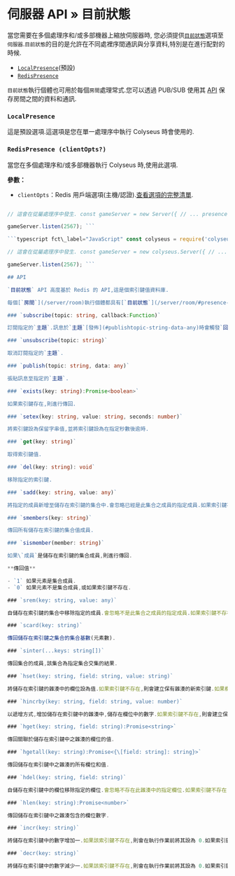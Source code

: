 # 伺服器 API » 目前狀態

當您需要在多個處理序和/或多部機器上縮放伺服器時, 您必須提供[`目前狀態`](/server/api/#optionspresence)選項至`伺服器`.`目前狀態`的目的是允許在不同處裡序間通訊與分享資料,特別是在進行配對的時候.

- [`LocalPresence`](#localpresence)(預設)
- [`RedisPresence`](#redispresence-clientopts)

`目前狀態`執行個體也可用於每個`房間`處理常式.您可以透過 PUB/SUB 使用其 [API](#api) 保存房間之間的資料和通訊.

### `LocalPresence`

這是預設選項.這選項是您在單一處理序中執行 Colyseus 時會使用的.

### `RedisPresence (clientOpts?)`

當您在多個處理序和/或多部機器執行 Colyseus 時,使用此選項.

**參數：**

- `clientOpts`：Redis 用戶端選項(主機/認證).[查看選項的完整清單](https://github.com/DefinitelyTyped/DefinitelyTyped/blob/master/types/redis/index.d.ts#L28-L52).

```typescript fct\_label="TypeScript" import { Server, RedisPresence } from "colyseus";

// 這會在從屬處理序中發生. const gameServer = new Server({ // ... presence: new RedisPresence() });

gameServer.listen(2567); ```

```typescript fct\_label="JavaScript" const colyseus = require('colyseus');

// 這會在從屬處理序中發生. const gameServer = new colyseus.Server({ // ... presence: new colyseus.RedisPresence() });

gameServer.listen(2567); ```

## API

`目前狀態` API 高度基於 Redis 的 API,這是個索引鍵值資料庫.

每個[`房間`](/server/room)執行個體都具有[`目前狀態`](/server/room/#presence-presence)屬性,其實作以下方法：

### `subscribe(topic: string, callback:Function)`

訂閱指定的`主題`.訊息於`主題`[發佈](#publishtopic-string-data-any)時會觸發`回調`.

### `unsubscribe(topic: string)`

取消訂閱指定的`主題`.

### `publish(topic: string, data: any)`

張貼訊息至指定的`主題`.

### `exists(key: string):Promise<boolean>`

如果索引鍵存在,則進行傳回.

### `setex(key: string, value: string, seconds: number)`

將索引鍵設為保留字串值,並將索引鍵設為在指定秒數後逾時.

### `get(key: string)`

取得索引鍵值.

### `del(key: string): void`

移除指定的索引鍵.

### `sadd(key: string, value: any)`

將指定的成員新增至儲存在索引鍵的集合中.會忽略已經是此集合之成員的指定成員.如果索引鍵不存在,則會在新增指定的成員前建立新的集合.

### `smembers(key: string)`

傳回所有儲存在索引鍵的集合值成員.

### `sismember(member: string)`

如果\`成員`是儲存在索引鍵的集合成員,則進行傳回.

**傳回值**

- `1` 如果元素是集合成員.
- `0` 如果元素不是集合成員,或如果索引鍵不存在.

### `srem(key: string, value: any)`

自儲存在索引鍵的集合中移除指定的成員.會忽略不是此集合之成員的指定成員.如果索引鍵不存在,會將其視為空集合且此命令傳回 0.

### `scard(key: string)`

傳回儲存在索引鍵之集合的集合基數(元素數).

### `sinter(...keys: string[])`

傳回集合的成員,該集合為指定集合交集的結果.

### `hset(key: string, field: string, value: string)`

將儲存在索引鍵的雜湊中的欄位設為值.如果索引鍵不存在,則會建立保有雜湊的新索引鍵.如果欄位已存在於雜湊,則會覆寫.

### `hincrby(key: string, field: string, value: number)`

以遞增方式,增加儲存在索引鍵中的雜湊中,儲存在欄位中的數字.如果索引鍵不存在,則會建立保有雜湊的新索引鍵.如果欄位不存在,則在執行作業前,值會設為 0.

### `hget(key: string, field: string):Promise<string>`

傳回關聯於儲存在索引鍵中之雜湊的欄位的值.

### `hgetall(key: string):Promise<{\[field: string]: string}>`

傳回儲存在索引鍵中之雜湊的所有欄位和值.

### `hdel(key: string, field: string)`

自儲存在索引鍵中的欄位移除指定的欄位.會忽略不存在此雜湊中的指定欄位.如果索引鍵不存在,則會將其視為空雜湊,且此命令傳回 0.

### `hlen(key: string):Promise<number>`

傳回儲存在索引鍵中之雜湊包含的欄位數字.

### `incr(key: string)`

將儲存在索引鍵中的數字增加一.如果該索引鍵不存在,則會在執行作業前將其設為 0.如果索引鍵包含錯誤類型的值或包含無法以整數呈現的字串,則會傳回錯誤.此作業僅限 64 位元帶正負號的整數.

### `decr(key: string)`

將儲存在索引鍵中的數字減少一.如果該索引鍵不存在,則會在執行作業前將其設為 0.如果索引鍵包含錯誤類型的值或包含無法以整數呈現的字串,則會傳回錯誤.此作業僅限 64 位元帶正負號的整數.
